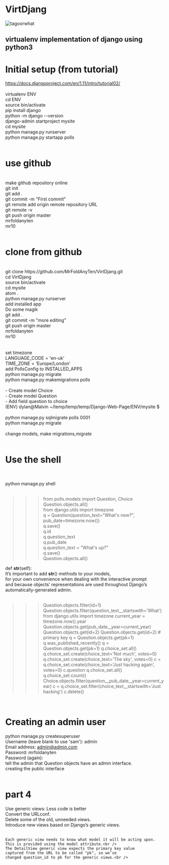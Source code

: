 # VirtDjang<br />
![tagoorwhat](/home/sam/Documents/temp/temp/VirtDjang/OlivettiM21.png)

## virtualenv implementation of django using python3<br />

# Initial setup (from tutorial)<br />

https://docs.djangoproject.com/en/1.11/intro/tutorial02/<br />
<br />
virtualenv ENV  <br />
cd ENV  <br />
source bin/activate<br />
pip install django<br />
python -m django --version<br />
django-admin startproject mysite<br />
cd mysite<br />
python manage.py runserver<br />
python manage.py startapp polls<br />
<br />

# use github<br />
<br />
make github repository online<br />
git init<br />
git add .<br />
git commit -m "First commit"<br />
git remote add origin remote repository URL<br />
git remote -v<br />
git push origin master<br />
mrfoldanyten<br />
mr10<br />
<br />

# clone from github<br />
<br />
git clone https://github.com/MrFoldAnyTen/VirtDjang.git<br />
cd VirtDjang<br />
source bin/activate <br />
cd mysite<br />
atom .<br />
python manage.py runserver<br />add installed app <br />
Do some magik<br />
git add .<br />
git commit -m "more editing"<br />
git push origin master<br />
mrfoldanyten<br />
mr10<br />
<br />
<br />
set timezone <br />
LANGUAGE_CODE = 'en-uk'<br />
TIME_ZONE = 'Europe/London'<br />
add PollsConfig to INSTALLED_APPS<br />
python manage.py migrate<br />
python manage.py makemigrations polls<br />
<br />
    - Create model Choice<br />
    - Create model Question<br />
    - Add field question to choice<br />
(ENV) dylan@Malvin ~/temp/temp/temp/Django-Web-Page/ENV/mysite $ <br />
<br />
python manage.py sqlmigrate polls 0001<br />
python manage.py migrate<br />
<br />
change models, make migrations,migrate<br />
<br />

# Use the shell<br />
<br />

python manage.py shell<br />
<br />

>>> from polls.models import Question, Choice <br />
>>> Question.objects.all()<br />
>>> from django.utils import timezone<br />
>>> q = Question(question_text="What's new?", pub_date=timezone.now())<br />
>>> q.save()<br />
>>> q.id<br />
>>> q.question_text<br />
>>> q.pub_date<br />
>>> q.question_text = "What's up?"<br />
>>> q.save()<br />
>>> Question.objects.all()<br />

def __str__(self):<br />
It’s important to add __str__() methods to your models, <br />
for your own convenience when dealing with the interactive prompt<br />
and because objects’ representations are used throughout Django’s automatically-generated admin.<br />
<br />
>>> Question.objects.filter(id=1)
>>> Question.objects.filter(question_text__startswith='What')
>>> from django.utils import timezone
>>> current_year = timezone.now().year
>>> Question.objects.get(pub_date__year=current_year)
>>> Question.objects.get(id=2)
>>> Question.objects.get(id=2)  # primary key
>>> q = Question.objects.get(pk=1)
>>> q.was_published_recently()
>>> q = Question.objects.get(pk=1)
>>> q.choice_set.all()
>>> q.choice_set.create(choice_text='Not much', votes=0)
>>> q.choice_set.create(choice_text='The sky', votes=0)
>>> c = q.choice_set.create(choice_text='Just hacking again', votes=0)
>>> c.question
>>> q.choice_set.all()
>>> q.choice_set.count()
>>> Choice.objects.filter(question__pub_date__year=current_year)
>>> c = q.choice_set.filter(choice_text__startswith='Just hacking')
>>> c.delete()
<br />

# Creating an admin user <br />

python manage.py createsuperuser<br />
Username (leave blank to use 'sam'): admin<br />
Email address: admin@admin.com<br />
Password: mrfoldanyten<br />
Password (again): <br />
tell the admin that Question objects have an admin interface. <br />
creating the public interface<br />
<br />

# part 4<br />
Use generic views: Less code is better<br />
    Convert the URLconf.<br />
    Delete some of the old, unneeded views.<br />
    Introduce new views based on Django’s generic views.<br />
<br />

    Each generic view needs to know what model it will be acting upon.
    This is provided using the model attribute.<br />
    The DetailView generic view expects the primary key value
    captured from the URL to be called "pk", so we’ve
    changed question_id to pk for the generic views.<br /> 
<br />
<br />
